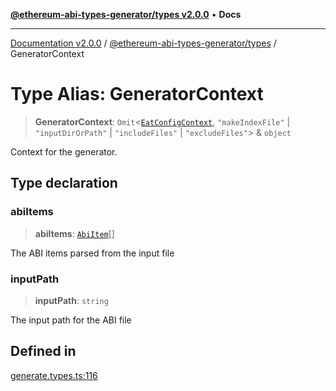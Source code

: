 [**@ethereum-abi-types-generator/types v2.0.0**](../README.md) • **Docs**

***

[Documentation v2.0.0](../../../packages.md) / [@ethereum-abi-types-generator/types](../README.md) / GeneratorContext

# Type Alias: GeneratorContext

> **GeneratorContext**: `Omit`\<[`EatConfigContext`](EatConfigContext.md), `"makeIndexFile"` \| `"inputDirOrPath"` \| `"includeFiles"` \| `"excludeFiles"`\> & `object`

Context for the generator.

## Type declaration

### abiItems

> **abiItems**: [`AbiItem`](AbiItem.md)[]

The ABI items parsed from the input file

### inputPath

> **inputPath**: `string`

The input path for the ABI file

## Defined in

[generate.types.ts:116](https://github.com/niZmosis/ethereum-abi-types-generator/blob/8be0c174f1ad191b06c4413881733fc6912573c5/packages/types/src/generate.types.ts#L116)
